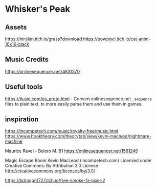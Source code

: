 # Whisker's Peak

## Assets

<https://ninjikin.itch.io/grass?download>
<https://bowpixel.itch.io/cat-anim-16x16-black>

## Music Credits

<https://onlinesequencer.net/4831370>

## Useful tools

<https://tiusic.com/os_proto.html> - Convert onlinesequence.net `.sequence` files to plain text, to more easily parse them and use them in games.

## inspiration

<https://incompetech.com/music/royalty-free/music.html>
<https://www.hooktheory.com/theorytab/view/kevin-macleod/nightmare-machine>

Maurice Ravel - Bolero M. 81
<https://onlinesequencer.net/1561249>

Magic Escape Room Kevin MacLeod (incompetech.com)
Licensed under Creative Commons: By Attribution 3.0 License
<http://creativecommons.org/licenses/by/3.0/>

https://bdragon1727.itch.io/free-smoke-fx-pixel-2

